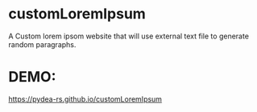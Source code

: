 # customLoremIpsum
A Custom lorem ipsom website that will use external text file to generate random paragraphs.

# DEMO:
https://pydea-rs.github.io/customLoremIpsum

